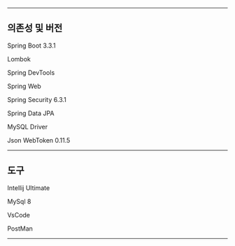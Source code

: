 ----------
 의존성 및 버전
----------

Spring Boot 3.3.1

Lombok

Spring DevTools

Spring Web

Spring Security 6.3.1

Spring Data JPA

MySQL Driver

Json WebToken 0.11.5

----------
도구
----------

Intellij Ultimate

MySql 8

VsCode

PostMan

----------
